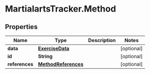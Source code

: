 # MartialartsTracker.Method

## Properties
Name | Type | Description | Notes
------------ | ------------- | ------------- | -------------
**data** | [**ExerciseData**](ExerciseData.md) |  | [optional] 
**id** | **String** |  | [optional] 
**references** | [**MethodReferences**](MethodReferences.md) |  | [optional] 


